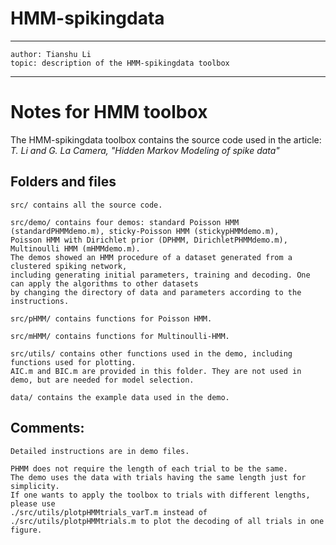 # HMM-spikingdata
---
    author: Tianshu Li
    topic: description of the HMM-spikingdata toolbox
---

# Notes for HMM toolbox

The HMM-spikingdata toolbox contains the source code used in the article:
*T. Li and G. La Camera, "Hidden Markov Modeling of spike data"*


## Folders and files

    src/ contains all the source code.

    src/demo/ contains four demos: standard Poisson HMM (standardPHMMdemo.m), sticky-Poisson HMM (stickypHMMdemo.m), 
    Poisson HMM with Dirichlet prior (DPHMM, DirichletPHMMdemo.m), Multinoulli HMM (mHMMdemo.m). 
    The demos showed an HMM procedure of a dataset generated from a clustered spiking network, 
    including generating initial parameters, training and decoding. One can apply the algorithms to other datasets 
    by changing the directory of data and parameters according to the instructions.
    
    src/pHMM/ contains functions for Poisson HMM.
    
    src/mHMM/ contains functions for Multinoulli-HMM.
    
    src/utils/ contains other functions used in the demo, including functions used for plotting. 
    AIC.m and BIC.m are provided in this folder. They are not used in demo, but are needed for model selection.

    data/ contains the example data used in the demo.
    

## Comments:
    
    Detailed instructions are in demo files.
    
    PHMM does not require the length of each trial to be the same. 
    The demo uses the data with trials having the same length just for simplicity. 
    If one wants to apply the toolbox to trials with different lengths, please use 
    ./src/utils/plotpHMMtrials_varT.m instead of ./src/utils/plotpHMMtrials.m to plot the decoding of all trials in one figure.
